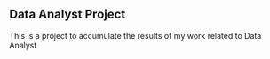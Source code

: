 Data Analyst Project
-----------------------------------
This is a project to accumulate the results of my work related to Data Analyst
